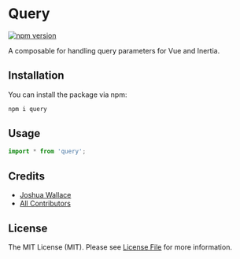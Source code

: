 # Query
[![npm version](https://badge.fury.io/js/query.svg)](https://badge.fury.io/js/query)

A composable for handling query parameters for Vue and Inertia.

## Installation
You can install the package via npm:

```bash
npm i query
```

## Usage

```javascript
import * from 'query';
```

## Credits

- [Joshua Wallace](https://github.com/honedlabs)
- [All Contributors](../../contributors)

## License
The MIT License (MIT). Please see [License File](LICENSE.md) for more information.
